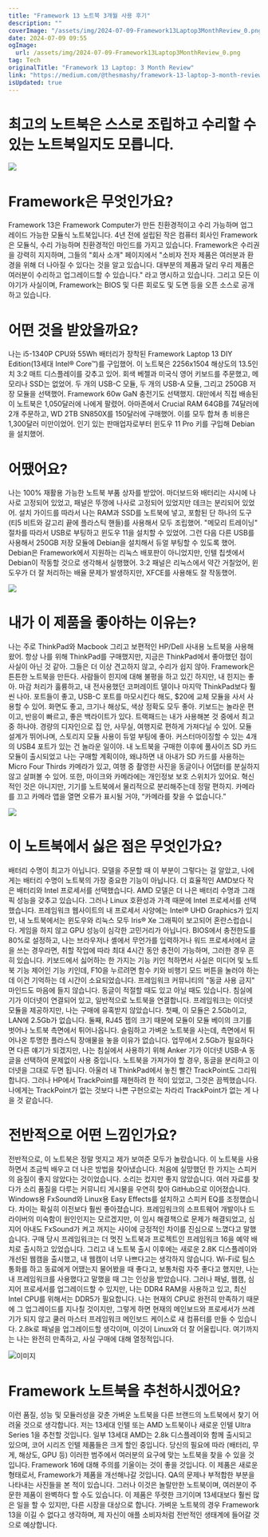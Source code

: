 ```yaml
---
title: "Framework 13 노트북 3개월 사용 후기"
description: ""
coverImage: "/assets/img/2024-07-09-Framework13Laptop3MonthReview_0.png"
date: 2024-07-09 09:55
ogImage:
  url: /assets/img/2024-07-09-Framework13Laptop3MonthReview_0.png
tag: Tech
originalTitle: "Framework 13 Laptop: 3 Month Review"
link: "https://medium.com/@thesmashy/framework-13-laptop-3-month-review-481463bf9edd"
isUpdated: true
---
```


# 최고의 노트북은 스스로 조립하고 수리할 수있는 노트북일지도 모릅니다.

![](/assets/img/2024-07-09-Framework13Laptop3MonthReview_0.png)

# Framework은 무엇인가요?

Framework 13은 Framework Computer가 만든 친환경적이고 수리 가능하며 업그레이드 가능한 모듈식 노트북입니다. 4년 전에 설립된 작은 컴퓨터 회사인 Framework은 모듈식, 수리 가능하며 친환경적인 마인드를 가지고 있습니다. Framework은 수리권을 강력히 지지하며, 그들의 "회사 소개" 페이지에서 "소비자 전자 제품은 여러분과 환경을 위해 더 나아질 수 있다는 것을 알고 있습니다. 대부분의 제품과 달리 우리 제품은 여러분이 수리하고 업그레이드할 수 있습니다." 라고 명시하고 있습니다. 그리고 모든 이야기가 사실이며, Framework는 BIOS 및 다른 회로도 및 도면 등을 오픈 소스로 공개하고 있습니다.

<!-- cozy-coder - 수평 -->

<ins class="adsbygoogle"
     style="display:block"
     data-ad-client="ca-pub-4877378276818686"
     data-ad-slot="1107185301"
     data-ad-format="auto"
     data-full-width-responsive="true"></ins>

<script>
     (adsbygoogle = window.adsbygoogle || []).push({});
</script>

# 어떤 것을 받았을까요?

나는 i5-1340P CPU와 55Wh 배터리가 장착된 Framework Laptop 13 DIY Edition(13세대 Intel® Core™)를 구입했어. 이 노트북은 2256x1504 해상도의 13.5인치 3:2 매트 디스플레이를 갖추고 있어. 회색 베젤과 미국식 영어 키보드를 주문했고, 메모리나 SSD는 없었어. 두 개의 USB-C 모듈, 두 개의 USB-A 모듈, 그리고 250GB 저장 모듈을 선택했어. Framework 60w GaN 충전기도 선택했지. 대만에서 직접 배송된 이 노트북은 1,050달러에 나에게 팔렸어. 아마존에서 Crucial RAM 64GB를 74달러에 2개 주문하고, WD 2TB SN850X를 150달러에 구매했어. 이를 모두 합쳐 총 비용은 1,300달러 미만이었어. 인기 있는 판매업자로부터 윈도우 11 Pro 키를 구입해 Debian을 설치했어.

# 어땠어요?

나는 100% 재활용 가능한 노트북 부품 상자를 받았어. 마더보드와 배터리는 샤시에 나사로 고정되어 있었고, 패널은 뚜껑에 나사로 고정되어 있었지만 데크는 분리되어 있었어. 설치 가이드를 따라서 나는 RAM과 SSD를 노트북에 넣고, 포함된 단 하나의 도구(티5 비트와 갈고리 끝에 플라스틱 핸들)를 사용해서 모두 조립했어. "메모리 트레이닝" 절차를 따라서 USB로 부팅하고 윈도우 11을 설치할 수 있었어. 그런 다음 다른 USB를 사용해서 250GB 저장 모듈에 Debian을 설치해서 듀얼 부팅할 수 있도록 했어. Debian은 Framework에서 지원하는 리눅스 배포판이 아니었지만, 인텔 칩셋에서 Debian이 작동할 것으로 생각해서 실행했어. 3:2 패널은 리눅스에서 약간 거칠었어, 윈도우가 더 잘 처리하는 배율 문제가 발생하지만, XFCE를 사용해도 잘 작동했어.

<!-- cozy-coder - 수평 -->

<ins class="adsbygoogle"
     style="display:block"
     data-ad-client="ca-pub-4877378276818686"
     data-ad-slot="1107185301"
     data-ad-format="auto"
     data-full-width-responsive="true"></ins>

<script>
     (adsbygoogle = window.adsbygoogle || []).push({});
</script>

<img src="/assets/img/2024-07-09-Framework13Laptop3MonthReview_1.png" />

# 내가 이 제품을 좋아하는 이유는?

나는 주로 ThinkPad와 Macbook 그리고 보편적인 HP/Dell 사내용 노트북을 사용해왔어. 항상 나를 위해 ThinkPad를 구매했지만, 지금은 ThinkPad에서 좋아했던 점이 사실이 아닌 것 같아. 그들은 더 이상 견고하지 않고, 수리가 쉽지 않아. Framework은 튼튼한 노트북을 만든다. 사람들이 힌지에 대해 불평을 하고 있긴 하지만, 내 힌지는 좋아. 마감 처리가 훌륭하고, 내 전사용했던 코퍼레이트 델이나 마지막 ThinkPad보다 훨씬 나아. 포트들이 좋고, USB-C 포트를 마모시킨다 해도, $20에 교체 모듈을 사서 사용할 수 있어. 화면도 좋고, 크기나 해상도, 색상 정확도 모두 좋아. 키보드는 놀라운 편이고, 반응이 빠르고, 좋은 백라이트가 있다. 트랙패드는 내가 사용해본 것 중에서 최고 중 하나야. 경량의 디자인으로 집 안, 사무실, 여행지로 편하게 가져다닐 수 있어. 모듈 설계가 뛰어나며, 스토리지 모듈 사용이 듀얼 부팅에 좋아. 커스터마이징할 수 있는 4개의 USB4 포트가 있는 건 놀라운 일이야. 내 노트북을 구매한 이후에 풀사이즈 SD 카드 모듈이 출시되었고 나는 구매할 계획이야, 왜냐하면 내 아내가 SD 카드를 사용하는 Micro Four Thirds 카메라가 있고, 여행 중 촬영한 사진을 동글이나 어댑터를 분실하지 않고 살펴볼 수 있어. 또한, 마이크와 카메라에는 개인정보 보호 스위치가 있어요. 혁신적인 것은 아니지만, 기기를 노트북에서 물리적으로 분리해주는데 정말 편하지. 카메라를 끄고 카메라 앱을 열면 오류가 표시될 거야, “카메라를 찾을 수 없습니다.”

<img src="/assets/img/2024-07-09-Framework13Laptop3MonthReview_2.png" />

<!-- cozy-coder - 수평 -->

<ins class="adsbygoogle"
     style="display:block"
     data-ad-client="ca-pub-4877378276818686"
     data-ad-slot="1107185301"
     data-ad-format="auto"
     data-full-width-responsive="true"></ins>

<script>
     (adsbygoogle = window.adsbygoogle || []).push({});
</script>

# 이 노트북에서 싫은 점은 무엇인가요?

배터리 수명이 최고가 아닙니다. 모델을 주문할 때 이 부분이 그렇다는 걸 알았고, 나에게는 배터리 수명이 노트북의 가장 중요한 기능이 아닙니다. 더 효율적인 AMD보다 작은 배터리와 Intel 프로세서를 선택했습니다. AMD 모델은 더 나은 배터리 수명과 그래픽 성능을 갖추고 있습니다. 그러나 Linux 호환성과 가격 때문에 Intel 프로세서를 선택했습니다. 프레임워크 웹사이트의 내 프로세서 사양에는 Intel® UHD Graphics가 있지만, 내 노트북에서는 윈도우와 리눅스 모두 Iris® Xe 그래픽이 보고되어 혼란스럽습니다. 게임을 하지 않고 GPU 성능이 심각한 고민거리가 아닙니다. BIOS에서 충전한도를 80%로 설정하고, 나는 브라우저나 셸에서 무언가를 입력하거나 워드 프로세서에서 글을 쓰는 경우라면, 취할 작업에 따라 최대 4시간 동안 충전이 가능하며, 그러한 경우 흔히 있습니다. 키보드에서 싫어하는 한 가지는 기능 키인 척하면서 사실은 미디어 및 노트북 기능 제어인 기능 키인데, F10을 누르려면 함수 키와 비행기 모드 버튼을 눌러야 하는데 이건 기억하는 데 시간이 소요되었습니다. 프레임워크 커뮤니티의 "동글 사용 금지" 마인드도 마음에 들지 않습니다. 동글이 적절할 때도 있고 아닐 때도 있습니다. 침실에 기가 이더넷이 연결되어 있고, 일반적으로 노트북을 연결합니다. 프레임워크는 이더넷 모듈을 제공하지만, 나는 구매에 유혹받지 않았습니다. 첫째, 이 모듈은 2.5Gb이고, LAN에 2.5Gb가 없습니다. 둘째, RJ45 젭의 크기 때문에 모듈이 모듈 베이의 크기를 벗어나 노트북 측면에서 튀어나옵니다. 슬림하고 가벼운 노트북을 사는데, 측면에서 튀어나온 투명한 플라스틱 장애물을 놓을 이유가 없습니다. 업무에서 2.5Gb가 필요하다면 다른 얘기가 되겠지만, 나는 침실에서 사용하기 위해 Anker 기가 이더넷 USB-A 동글을 선택하여 문제없이 사용 중입니다. 노트북을 가져가야 할 경우, 동글을 분리하고 이더넷을 그대로 두면 됩니다. 아울러 내 ThinkPad에서 놓친 빨간 TrackPoint도 그리워합니다. 그러나 HP에서 TrackPoint를 재현하려 한 적이 있었고, 그것은 끔찍했습니다. 나에게는 TrackPoint가 없는 것보다 나쁜 구현으로는 차라리 TrackPoint가 없는 게 나을 것 같습니다.

# 전반적으로 어떤 느낌인가요?

전반적으로, 이 노트북은 정말 멋지고 제가 보여준 모두가 놀랐습니다. 이 노트북을 사용하면서 조금씩 배우고 더 나은 방법을 찾아냈습니다. 처음에 실망했던 한 가지는 스피커의 음질이 좋지 않았다는 것이었습니다. 소리는 컸지만 좋지 않았습니다. 여러 자료를 찾다가 소리 품질을 다루는 커뮤니티 게시물을 우연히 찾아 GitHub으로 이어졌습니다. Windows용 FxSound와 Linux용 Easy Effects를 설치하고 스피커 EQ를 조정했습니다. 차이는 확실히 이전보다 훨씬 좋아졌습니다. 프레임워크의 소프트웨어 개발이나 드라이버의 미숙함이 원인인지는 모르겠지만, 이 임시 해결책으로 문제가 해결되었고, 심지어 아내도 FxSound가 켜고 꺼지는 사이에 긍정적인 차이를 진심으로 느꼈다고 말했습니다. 구매 당시 프레임워크는 더 멋진 노트북과 프로젝트인 프레임워크 16을 예약 배치로 출시하고 있었습니다. 그리고 내 노트북 출시 이후에는 새로운 2.8K 디스플레이와 개선된 웹캠을 출시했고, 내 웹캠이 너무 나쁘다고는 생각하지 않습니다. Wi-Fi로 팀스 통화를 하고 동료에게 어땠는지 물어봤을 때 좋다고, 보통처럼 자주 좋다고 했지만, 나는 내 프레임워크를 사용했다고 말했을 때 그는 인상을 받았습니다. 그러나 패널, 웹캠, 심지어 프로세서를 업그레이드할 수 있지만, 나는 DDR4 RAM을 사용하고 있고, 최신 Intel CPU를 위해서는 DDR5가 필요합니다. 나는 현재의 CPU로 완전히 만족하기 때문에 그 업그레이드를 지나칠 것이지만, 그렇게 하면 현재의 메인보드와 프로세서가 쓰레기가 되지 않고 쿨러 마스터 프레임워크 메인보드 케이스로 새 컴퓨터를 만들 수 있습니다. 2.8k로 패널을 업그레이드할 생각이며, 이것이 Linux와 더 잘 어울립니다. 여기까지는 나는 완전히 만족하고, 사실 구매에 대해 열정적입니다.

<!-- cozy-coder - 수평 -->

<ins class="adsbygoogle"
     style="display:block"
     data-ad-client="ca-pub-4877378276818686"
     data-ad-slot="1107185301"
     data-ad-format="auto"
     data-full-width-responsive="true"></ins>

<script>
     (adsbygoogle = window.adsbygoogle || []).push({});
</script>

![이미지](/assets/img/2024-07-09-Framework13Laptop3MonthReview_3.png)

# Framework 노트북을 추천하시겠어요?

이런 품질, 성능 및 모듈러성을 갖춘 가벼운 노트북을 다른 브랜드의 노트북에서 찾기 어려울 것으로 생각합니다. 저는 13세대 인텔 또는 AMD 노트북이나 새로운 인텔 Ultra Series 1을 추천할 것입니다. 일부 13세대 AMD는 2.8k 디스플레이와 함께 출시되고 있으며, 코어 시리즈 인텔 제품들은 크게 할인 중입니다. 당신의 필요에 따라 (배터리, 무게, 해상도, GPU 등) 이러한 범주에서 여러분의 요구에 맞는 노트북을 찾을 수 있을 것입니다. Framework 16에 대해 주의를 기울이는 것이 좋을 것입니다. 이 제품은 새로운 형태로서, Framework가 제품을 개선해나갈 것입니다. QA의 문제나 부적합한 부분을 나타내는 사진들을 본 적이 있습니다. 그러나 이것은 놀랄만한 노트북이며, 여러분이 주문한 제품이 완벽하다 할 수도 있습니다. 이 제품은 뚜렷한 크기이며 13세대보다 훨씬 많은 일을 할 수 있지만, 다른 시장을 대상으로 합니다. 가벼운 노트북의 경우 Framework 13을 이길 수 없다고 생각하며, 제 자신이 애플 소비자처럼 전반적인 생태계에 들어갈 것으로 예상합니다.
